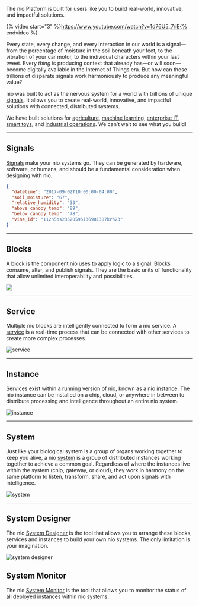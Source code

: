 The nio Platform is built for users like you to build real-world, innovative, and impactful solutions.

{% video start="3" %}https://www.youtube.com/watch?v=1d76U5_7riE{% endvideo %}

Every state, every change, and every interaction in our world is a signal—from the percentage of moisture in the soil beneath your feet, to the vibration of your car motor, to the individual characters within your last tweet. Every _thing_ is producing context that already has—or will soon—become digitally available in the Internet of Things era. But how can these trillions of disparate signals work harmoniously to produce any meaningful value?

nio was built to act as the nervous system for a world with trillions of unique [signals](/signals/README.md). It  allows you to create real-world, innovative, and impactful solutions with connected, distributed systems.

We have built solutions for [agriculture](https://niolabs.com/case-studies/agriculture), [machine learning](https://niolabs.com/case-studies/industrial), [enterprise IT](https://niolabs.com/case-studies/case-study-real-time-database-migration), [smart toys](https://niolabs.com/case-studies/raspberry-pi-car), and [industrial operations](https://niolabs.com/case-studies/case-study-industrial-operations-intelligence). We can’t wait to see what you build!

---
## Signals
[Signals](/signals/) make your nio systems go. They can be generated by hardware, software, or humans, and should be a fundamental consideration when designing with nio.

```json
{
  "datetime": "2017-09-02T10:00:00-04:00",
  "soil_moisture": "67",
  "relative_humidity": "33",
  "above_canopy_temp": "89",
  "below_canopy_temp": "78",
  "vine_id": "112n5os23520595136981387krh23"
}
```


---
## Blocks
A [block](/blocks/) is the component nio uses to apply logic to a signal. Blocks consume, alter, and publish signals. They are the basic units of functionality that allow unlimited interoperability and possibilities.

![](/img/intro-blocks.png)

---
## Service
Multiple nio blocks are intelligently connected to form a nio service. A [service](/services/) is a real-time process that can be connected with other services to create more complex processes.

![service](/img/intro-service.png)

---
## Instance
Services exist within a running version of nio, known as a nio [instance](/instances/). The nio instance can be installed on a chip, cloud, or anywhere in between to distribute processing and intelligence throughout an entire nio system.

![instance](/img/intro-instance.png)

---
## System
Just like your biological system is a group of organs working together to keep you alive, a nio [system](/systems/) is a group of distributed instances working together to achieve a common goal. Regardless of where the instances live within the system (chip, gateway, or cloud), they work in harmony on the same platform to listen, transform, share, and act upon signals with intelligence.

![system](/img/intro-system.png)

---
## <span class="allow-caps">System Designer</span>
The nio [System Designer](/system-designer) is the tool that allows you to arrange these blocks, services and instances to build your own nio systems. The only limitation is your imagination.

![system designer](/img/intro-systemdesigner.jpg)

## <span class="allow-caps">System Monitor</span>
The nio [System Monitor](/monitoring/system-monitor) is the tool that allows you to monitor the status of all deployed instances within nio systems. 
